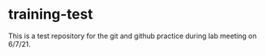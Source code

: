 # training-test

This is a test repository for the git and github practice during lab meeting on 6/7/21.
